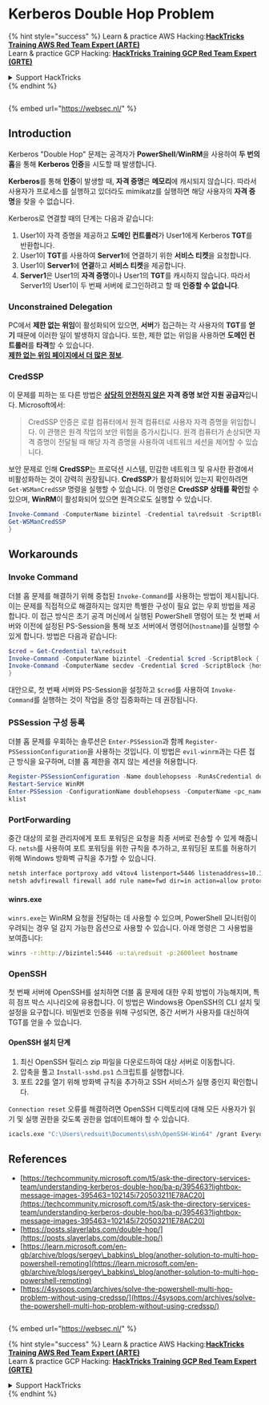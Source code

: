 # Kerberos Double Hop Problem

{% hint style="success" %}
Learn & practice AWS Hacking:<img src="/.gitbook/assets/arte.png" alt="" data-size="line">[**HackTricks Training AWS Red Team Expert (ARTE)**](https://training.hacktricks.xyz/courses/arte)<img src="/.gitbook/assets/arte.png" alt="" data-size="line">\
Learn & practice GCP Hacking: <img src="/.gitbook/assets/grte.png" alt="" data-size="line">[**HackTricks Training GCP Red Team Expert (GRTE)**<img src="/.gitbook/assets/grte.png" alt="" data-size="line">](https://training.hacktricks.xyz/courses/grte)

<details>

<summary>Support HackTricks</summary>

* Check the [**subscription plans**](https://github.com/sponsors/carlospolop)!
* **Join the** 💬 [**Discord group**](https://discord.gg/hRep4RUj7f) or the [**telegram group**](https://t.me/peass) or **follow** us on **Twitter** 🐦 [**@hacktricks\_live**](https://twitter.com/hacktricks\_live)**.**
* **Share hacking tricks by submitting PRs to the** [**HackTricks**](https://github.com/carlospolop/hacktricks) and [**HackTricks Cloud**](https://github.com/carlospolop/hacktricks-cloud) github repos.

</details>
{% endhint %}

<figure><img src="https://pentest.eu/RENDER_WebSec_10fps_21sec_9MB_29042024.gif" alt=""><figcaption></figcaption></figure>

{% embed url="https://websec.nl/" %}


## Introduction

Kerberos "Double Hop" 문제는 공격자가 **PowerShell**/**WinRM**을 사용하여 **두 번의 홉**을 통해 **Kerberos 인증**을 시도할 때 발생합니다.

**Kerberos**를 통해 **인증**이 발생할 때, **자격 증명**은 **메모리**에 캐시되지 않습니다. 따라서 사용자가 프로세스를 실행하고 있더라도 mimikatz를 실행하면 해당 사용자의 **자격 증명**을 찾을 수 없습니다.

Kerberos로 연결할 때의 단계는 다음과 같습니다:

1. User1이 자격 증명을 제공하고 **도메인 컨트롤러**가 User1에게 Kerberos **TGT**를 반환합니다.
2. User1이 **TGT**를 사용하여 **Server1**에 연결하기 위한 **서비스 티켓**을 요청합니다.
3. User1이 **Server1**에 **연결**하고 **서비스 티켓**을 제공합니다.
4. **Server1**은 User1의 **자격 증명**이나 User1의 **TGT**를 캐시하지 않습니다. 따라서 Server1의 User1이 두 번째 서버에 로그인하려고 할 때 **인증할 수 없습니다**.

### Unconstrained Delegation

PC에서 **제한 없는 위임**이 활성화되어 있으면, **서버**가 접근하는 각 사용자의 **TGT**를 **얻기** 때문에 이러한 일이 발생하지 않습니다. 또한, 제한 없는 위임을 사용하면 **도메인 컨트롤러**를 **타격**할 수 있습니다.\
[**제한 없는 위임 페이지에서 더 많은 정보**](unconstrained-delegation.md).

### CredSSP

이 문제를 피하는 또 다른 방법은 [**상당히 안전하지 않은**](https://docs.microsoft.com/en-us/powershell/module/microsoft.wsman.management/enable-wsmancredssp?view=powershell-7) **자격 증명 보안 지원 공급자**입니다. Microsoft에서:

> CredSSP 인증은 로컬 컴퓨터에서 원격 컴퓨터로 사용자 자격 증명을 위임합니다. 이 관행은 원격 작업의 보안 위험을 증가시킵니다. 원격 컴퓨터가 손상되면 자격 증명이 전달될 때 해당 자격 증명을 사용하여 네트워크 세션을 제어할 수 있습니다.

보안 문제로 인해 **CredSSP**는 프로덕션 시스템, 민감한 네트워크 및 유사한 환경에서 비활성화하는 것이 강력히 권장됩니다. **CredSSP**가 활성화되어 있는지 확인하려면 `Get-WSManCredSSP` 명령을 실행할 수 있습니다. 이 명령은 **CredSSP 상태를 확인**할 수 있으며, **WinRM**이 활성화되어 있으면 원격으로도 실행할 수 있습니다.
```powershell
Invoke-Command -ComputerName bizintel -Credential ta\redsuit -ScriptBlock {
Get-WSManCredSSP
}
```
## Workarounds

### Invoke Command

더블 홉 문제를 해결하기 위해 중첩된 `Invoke-Command`를 사용하는 방법이 제시됩니다. 이는 문제를 직접적으로 해결하지는 않지만 특별한 구성이 필요 없는 우회 방법을 제공합니다. 이 접근 방식은 초기 공격 머신에서 실행된 PowerShell 명령어 또는 첫 번째 서버와 이전에 설정된 PS-Session을 통해 보조 서버에서 명령어(`hostname`)를 실행할 수 있게 합니다. 방법은 다음과 같습니다:
```powershell
$cred = Get-Credential ta\redsuit
Invoke-Command -ComputerName bizintel -Credential $cred -ScriptBlock {
Invoke-Command -ComputerName secdev -Credential $cred -ScriptBlock {hostname}
}
```
대안으로, 첫 번째 서버와 PS-Session을 설정하고 `$cred`를 사용하여 `Invoke-Command`를 실행하는 것이 작업을 중앙 집중화하는 데 권장됩니다.

### PSSession 구성 등록

더블 홉 문제를 우회하는 솔루션은 `Enter-PSSession`과 함께 `Register-PSSessionConfiguration`을 사용하는 것입니다. 이 방법은 `evil-winrm`과는 다른 접근 방식을 요구하며, 더블 홉 제한을 겪지 않는 세션을 허용합니다.
```powershell
Register-PSSessionConfiguration -Name doublehopsess -RunAsCredential domain_name\username
Restart-Service WinRM
Enter-PSSession -ConfigurationName doublehopsess -ComputerName <pc_name> -Credential domain_name\username
klist
```
### PortForwarding

중간 대상의 로컬 관리자에게 포트 포워딩은 요청을 최종 서버로 전송할 수 있게 해줍니다. `netsh`를 사용하여 포트 포워딩을 위한 규칙을 추가하고, 포워딩된 포트를 허용하기 위해 Windows 방화벽 규칙을 추가할 수 있습니다.
```bash
netsh interface portproxy add v4tov4 listenport=5446 listenaddress=10.35.8.17 connectport=5985 connectaddress=10.35.8.23
netsh advfirewall firewall add rule name=fwd dir=in action=allow protocol=TCP localport=5446
```
#### winrs.exe

`winrs.exe`는 WinRM 요청을 전달하는 데 사용할 수 있으며, PowerShell 모니터링이 우려되는 경우 덜 감지 가능한 옵션으로 사용할 수 있습니다. 아래 명령은 그 사용법을 보여줍니다:
```bash
winrs -r:http://bizintel:5446 -u:ta\redsuit -p:2600leet hostname
```
### OpenSSH

첫 번째 서버에 OpenSSH를 설치하면 더블 홉 문제에 대한 우회 방법이 가능해지며, 특히 점프 박스 시나리오에 유용합니다. 이 방법은 Windows용 OpenSSH의 CLI 설치 및 설정을 요구합니다. 비밀번호 인증을 위해 구성되면, 중간 서버가 사용자를 대신하여 TGT를 얻을 수 있습니다.

#### OpenSSH 설치 단계

1. 최신 OpenSSH 릴리스 zip 파일을 다운로드하여 대상 서버로 이동합니다.
2. 압축을 풀고 `Install-sshd.ps1` 스크립트를 실행합니다.
3. 포트 22를 열기 위해 방화벽 규칙을 추가하고 SSH 서비스가 실행 중인지 확인합니다.

`Connection reset` 오류를 해결하려면 OpenSSH 디렉토리에 대해 모든 사용자가 읽기 및 실행 권한을 갖도록 권한을 업데이트해야 할 수 있습니다.
```bash
icacls.exe "C:\Users\redsuit\Documents\ssh\OpenSSH-Win64" /grant Everyone:RX /T
```
## References

* [https://techcommunity.microsoft.com/t5/ask-the-directory-services-team/understanding-kerberos-double-hop/ba-p/395463?lightbox-message-images-395463=102145i720503211E78AC20](https://techcommunity.microsoft.com/t5/ask-the-directory-services-team/understanding-kerberos-double-hop/ba-p/395463?lightbox-message-images-395463=102145i720503211E78AC20)
* [https://posts.slayerlabs.com/double-hop/](https://posts.slayerlabs.com/double-hop/)
* [https://learn.microsoft.com/en-gb/archive/blogs/sergey\_babkins\_blog/another-solution-to-multi-hop-powershell-remoting](https://learn.microsoft.com/en-gb/archive/blogs/sergey\_babkins\_blog/another-solution-to-multi-hop-powershell-remoting)
* [https://4sysops.com/archives/solve-the-powershell-multi-hop-problem-without-using-credssp/](https://4sysops.com/archives/solve-the-powershell-multi-hop-problem-without-using-credssp/)

<figure><img src="https://pentest.eu/RENDER_WebSec_10fps_21sec_9MB_29042024.gif" alt=""><figcaption></figcaption></figure>

{% embed url="https://websec.nl/" %}

{% hint style="success" %}
Learn & practice AWS Hacking:<img src="/.gitbook/assets/arte.png" alt="" data-size="line">[**HackTricks Training AWS Red Team Expert (ARTE)**](https://training.hacktricks.xyz/courses/arte)<img src="/.gitbook/assets/arte.png" alt="" data-size="line">\
Learn & practice GCP Hacking: <img src="/.gitbook/assets/grte.png" alt="" data-size="line">[**HackTricks Training GCP Red Team Expert (GRTE)**<img src="/.gitbook/assets/grte.png" alt="" data-size="line">](https://training.hacktricks.xyz/courses/grte)

<details>

<summary>Support HackTricks</summary>

* Check the [**subscription plans**](https://github.com/sponsors/carlospolop)!
* **Join the** 💬 [**Discord group**](https://discord.gg/hRep4RUj7f) or the [**telegram group**](https://t.me/peass) or **follow** us on **Twitter** 🐦 [**@hacktricks\_live**](https://twitter.com/hacktricks\_live)**.**
* **Share hacking tricks by submitting PRs to the** [**HackTricks**](https://github.com/carlospolop/hacktricks) and [**HackTricks Cloud**](https://github.com/carlospolop/hacktricks-cloud) github repos.

</details>
{% endhint %}
